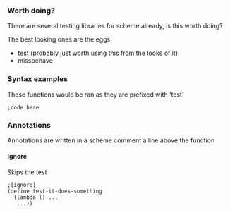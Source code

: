 ### Worth doing?

There are several testing libraries for scheme already, is this worth doing?

The best looking ones are the eggs

- test (probably just worth using this from the looks of it)
- missbehave

### Syntax examples

These functions would be ran as they are prefixed with 'test'

```
;code here
```

### Annotations

Annotations are written in a scheme comment a line above the function

#### Ignore

Skips the test
```
;[ignore]
(define test-it-does-something
  (lambda () ...
   ...))

```

